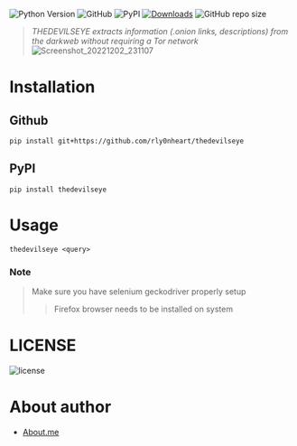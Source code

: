 
![Python Version](https://img.shields.io/badge/python-3.x-blue?style=flat&logo=python)
![GitHub](https://img.shields.io/github/license/rly0nheart/thedevilseye?style=flat&logo=github)
![PyPI](https://img.shields.io/pypi/v/thedevilseye?style=flat&logo=pypi)
[![Downloads](https://static.pepy.tech/personalized-badge/thedevilseye?period=total&units=international_system&left_color=black&right_color=orange&left_text=pypi+downloads&logo=pypi)](https://pepy.tech/project/thedevilseye)
![GitHub repo size](https://img.shields.io/github/repo-size/rly0nheart/thedevilseye?style=flat&logo=github)

> *THEDEVILSEYE extracts information (.onion links, descriptions) from the darkweb without requiring a Tor network*
![Screenshot_20221202_231107](https://user-images.githubusercontent.com/74001397/205387073-ee601bce-6c95-493c-b999-ec2dc3a36fce.png)


# Installation
## Github
```
pip install git+https://github.com/rly0nheart/thedevilseye
```
## PyPI
```
pip install thedevilseye
```
# Usage
```
thedevilseye <query>
```
### Note
> Make sure you have selenium geckodriver properly setup
>> Firefox browser needs to be installed on system

# LICENSE
![license](https://user-images.githubusercontent.com/74001397/137917929-2f2cdb0c-4d1d-4e4b-9f0d-e01589e027b5.png)

# About author
* [About.me](https://about.me/rly0nheart)
